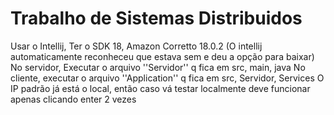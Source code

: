 # Trabalho de Sistemas Distribuidos
Usar o Intellij, Ter o SDK 18, Amazon Corretto 18.0.2 (O intellij automaticamente reconheceu que estava sem e deu a opção para baixar)
No servidor, Executar o arquivo ''Servidor'' q fica em src, main, java
No cliente, executar o arquivo ''Application'' q fica em src, Servidor, Services
O IP padrão já está o local, então caso vá testar localmente deve funcionar apenas clicando enter 2 vezes